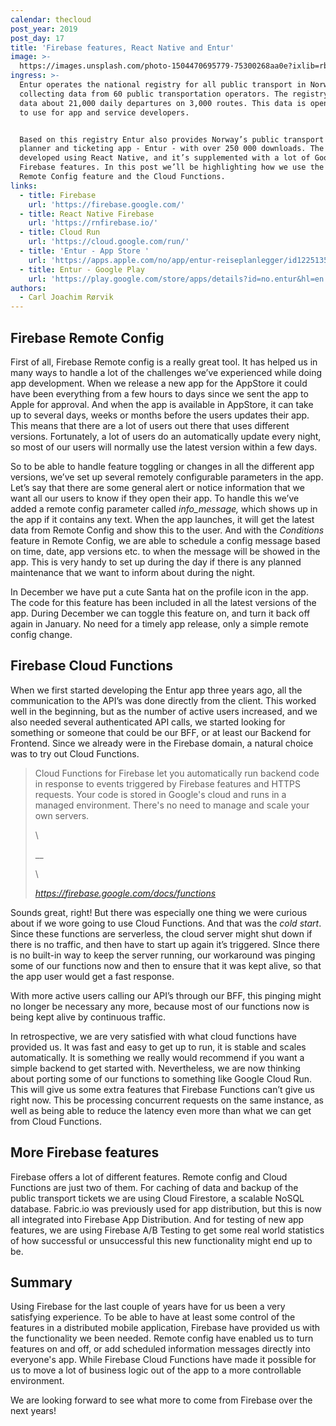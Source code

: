 ```yaml
---
calendar: thecloud
post_year: 2019
post_day: 17
title: 'Firebase features, React Native and Entur'
image: >-
  https://images.unsplash.com/photo-1504470695779-75300268aa0e?ixlib=rb-1.2.1&ixid=eyJhcHBfaWQiOjEyMDd9&auto=format&fit=crop&w=934&q=80
ingress: >-
  Entur operates the national registry for all public transport in Norway,
  collecting data from 60 public transportation operators. The registry contains
  data about 21,000 daily departures on 3,000 routes. This data is open and free
  to use for app and service developers. 


  Based on this registry Entur also provides Norway’s public transport route
  planner and ticketing app - Entur - with over 250 000 downloads. The app is
  developed using React Native, and it’s supplemented with a lot of Google
  Firebase features. In this post we’ll be highlighting how we use the Firebase
  Remote Config feature and the Cloud Functions.
links:
  - title: Firebase
    url: 'https://firebase.google.com/'
  - title: React Native Firebase
    url: 'https://rnfirebase.io/'
  - title: Cloud Run
    url: 'https://cloud.google.com/run/'
  - title: 'Entur - App Store '
    url: 'https://apps.apple.com/no/app/entur-reiseplanlegger/id1225135707?l=nb'
  - title: Entur - Google Play
    url: 'https://play.google.com/store/apps/details?id=no.entur&hl=en'
authors:
  - Carl Joachim Rørvik
---
```

## Firebase Remote Config

First of all, Firebase Remote config is a really great tool. It has helped us in many ways to handle a lot of the challenges we’ve experienced while doing app development. When we release a new app for the AppStore it could have been everything from a few hours to days since we sent the app to Apple for approval. And when the app is available in AppStore, it can take up to several days, weeks or months before the users updates their app. This means that there are a lot of users out there that uses different versions. Fortunately, a lot of users do an automatically update every night, so most of our users will normally use the latest version within a few days. 

So to be able to handle feature toggling or changes in all the different app versions, we’ve set up several remotely configurable parameters in the app. Let’s say that there are some general alert or notice information that we want all our users to know if they open their app. To handle this we’ve added a remote config parameter called _info_message,_ which shows up in the app if it contains any text. When the app launches, it will get the latest data from Remote Config and show this to the user. And with the _Conditions_ feature in Remote Config, we are able to schedule a config message based on time, date, app versions etc. to when the message will be showed in the app. This is very handy to set up during the day if there is any planned maintenance that we want to inform about during the night.

In December we have put a cute Santa hat on the profile icon in the app. The code for this feature has been included in all the latest versions of the app. During December we can toggle this feature on, and turn it back off again in January. No need for a timely app release, only a simple remote config change.

## Firebase Cloud Functions

When we first started developing the Entur app three years ago, all the communication to the API’s was done directly from the client. This worked well in the beginning, but as the number of active users increased, and we also needed several authenticated API calls, we started looking for something or someone that could be our BFF, or at least our Backend for Frontend. Since we already were in the Firebase domain, a natural choice was to try out Cloud Functions.

> Cloud Functions for Firebase let you automatically run backend code in response to events triggered by Firebase features and HTTPS requests. Your code is stored in Google's cloud and runs in a managed environment. There's no need to manage and scale your own servers.
>
> \
>
>
> __
>
> \
>
>
> _https://firebase.google.com/docs/functions_

Sounds great, right! But there was especially one thing we were curious about if we wore going to use Cloud Functions. And that was the _cold start_. Since these functions are serverless, the cloud server might shut down if there is no traffic, and then have to start up again it’s triggered. SInce there is no built-in way to keep the server running, our workaround was pinging some of our functions now and then to ensure that it was kept alive, so that the app user would get a fast response. 

With more active users calling our API’s through our BFF, this pinging might no longer be necessary any more, because most of our functions now is being kept alive by continuous traffic. 

In retrospective, we are very satisfied with what cloud functions have provided us. It was fast and easy to get up to run, it is stable and scales automatically. It is something we really would recommend if you want a simple backend to get started with. Nevertheless, we are now thinking about porting some of our functions to something like Google Cloud Run. This will give us some extra features that Firebase Functions can’t give us right now. This be processing concurrent requests on the same instance, as well as being able to reduce the latency even more than what we can get from Cloud Functions.

## More Firebase features

Firebase offers a lot of different features. Remote config and Cloud Functions are just two of them. For caching of data and backup of the public transport tickets we are using Cloud Firestore, a scalable NoSQL database. Fabric.io was previously used for app distribution, but this is now all integrated into Firebase App Distribution. And for testing of new app features, we are using Firebase A/B Testing to get some real world statistics of how successful or unsuccessful this new functionality might end up to be.

## Summary

Using Firebase for the last couple of years have for us been a very satisfying experience. To be able to have at least some control of the features in a distributed mobile application, Firebase have provided us with the functionality we been needed. Remote config have enabled us to turn features on and off, or add scheduled information messages directly into everyone's app. While Firebase Cloud Functions have made it possible for us to move a lot of business logic out of the app to a more controllable environment. 

We are looking forward to see what more to come from Firebase over the next years!
